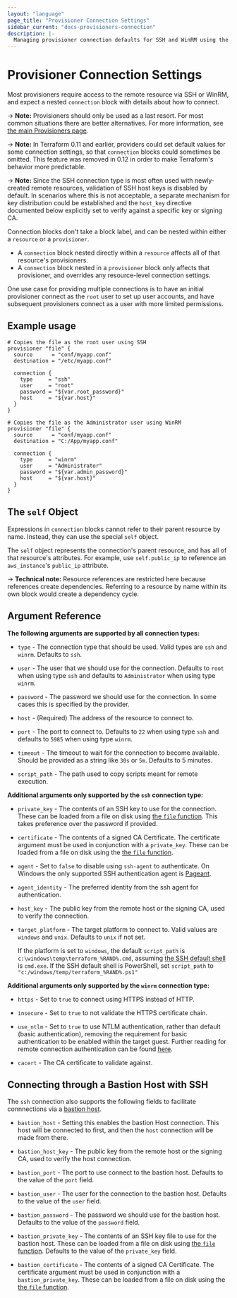 ```yaml
---
layout: "language"
page_title: "Provisioner Connection Settings"
sidebar_current: "docs-provisioners-connection"
description: |-
  Managing provisioner connection defaults for SSH and WinRM using the `connection` block in Terraform language.
---
```


# Provisioner Connection Settings

Most provisioners require access to the remote resource via SSH or WinRM, and
expect a nested `connection` block with details about how to connect.

-> **Note:** Provisioners should only be used as a last resort. For most
common situations there are better alternatives. For more information, see
[the main Provisioners page](./).

-> **Note:** In Terraform 0.11 and earlier, providers could set default values
for some connection settings, so that `connection` blocks could sometimes be
omitted. This feature was removed in 0.12 in order to make Terraform's behavior
more predictable.

-> **Note:** Since the SSH connection type is most often used with
newly-created remote resources, validation of SSH host keys is disabled by
default. In scenarios where this is not acceptable, a separate mechanism for
key distribution could be established and the `host_key` directive documented
below explicitly set to verify against a specific key or signing CA.

Connection blocks don't take a block label, and can be nested within either a
`resource` or a `provisioner`.

- A `connection` block nested directly within a `resource` affects all of
  that resource's provisioners.
- A `connection` block nested in a `provisioner` block only affects that
  provisioner, and overrides any resource-level connection settings.

One use case for providing multiple connections is to have an initial
provisioner connect as the `root` user to set up user accounts, and have
subsequent provisioners connect as a user with more limited permissions.

## Example usage

```hcl
# Copies the file as the root user using SSH
provisioner "file" {
  source      = "conf/myapp.conf"
  destination = "/etc/myapp.conf"

  connection {
    type     = "ssh"
    user     = "root"
    password = "${var.root_password}"
    host     = "${var.host}"
  }
}

# Copies the file as the Administrator user using WinRM
provisioner "file" {
  source      = "conf/myapp.conf"
  destination = "C:/App/myapp.conf"

  connection {
    type     = "winrm"
    user     = "Administrator"
    password = "${var.admin_password}"
    host     = "${var.host}"
  }
}
```

## The `self` Object

Expressions in `connection` blocks cannot refer to their parent resource by
name. Instead, they can use the special `self` object.

The `self` object represents the connection's parent resource, and has all of
that resource's attributes. For example, use `self.public_ip` to reference an
`aws_instance`'s `public_ip` attribute.

-> **Technical note:** Resource references are restricted here because
references create dependencies. Referring to a resource by name within its own
block would create a dependency cycle.

## Argument Reference

**The following arguments are supported by all connection types:**

* `type` - The connection type that should be used. Valid types are `ssh` and `winrm`.
           Defaults to `ssh`.

* `user` - The user that we should use for the connection.
           Defaults to `root` when using type `ssh` and defaults to `Administrator` when using type `winrm`.

* `password` - The password we should use for the connection. In some cases this is
  specified by the provider.

* `host` - (Required) The address of the resource to connect to.

* `port` - The port to connect to.
           Defaults to `22` when using type `ssh` and defaults to `5985` when using type `winrm`.

* `timeout` - The timeout to wait for the connection to become available. Should be provided as a string like `30s` or `5m`.
              Defaults to 5 minutes.

* `script_path` - The path used to copy scripts meant for remote execution.

**Additional arguments only supported by the `ssh` connection type:**

* `private_key` - The contents of an SSH key to use for the connection. These can
  be loaded from a file on disk using
  [the `file` function](/docs/language/functions/file.html). This takes
  preference over the password if provided.

* `certificate` - The contents of a signed CA Certificate. The certificate argument must be
  used in conjunction with a `private_key`. These can
  be loaded from a file on disk using the [the `file` function](/docs/language/functions/file.html).

* `agent` - Set to `false` to disable using `ssh-agent` to authenticate. On Windows the
  only supported SSH authentication agent is
  [Pageant](http://the.earth.li/~sgtatham/putty/0.66/htmldoc/Chapter9.html#pageant).

* `agent_identity` - The preferred identity from the ssh agent for authentication.

* `host_key` - The public key from the remote host or the signing CA, used to
  verify the connection.
* `target_platform` - The target platform to connect to. Valid values are `windows` and `unix`. Defaults to `unix` if not set.

    If the platform is set to `windows`, the default `script_path` is `c:\windows\temp\terraform_%RAND%.cmd`, assuming [the SSH default shell](https://docs.microsoft.com/en-us/windows-server/administration/openssh/openssh_server_configuration#configuring-the-default-shell-for-openssh-in-windows) is `cmd.exe`. If the SSH default shell is PowerShell, set `script_path` to `"c:/windows/temp/terraform_%RAND%.ps1"`  

**Additional arguments only supported by the `winrm` connection type:**

* `https` - Set to `true` to connect using HTTPS instead of HTTP.

* `insecure` - Set to `true` to not validate the HTTPS certificate chain.

* `use_ntlm` - Set to `true` to use NTLM authentication, rather than default (basic authentication), removing the requirement for basic authentication to be enabled within the target guest. Further reading for remote connection authentication can be found [here](https://msdn.microsoft.com/en-us/library/aa384295(v=vs.85).aspx).

* `cacert` - The CA certificate to validate against.

<a id="bastion"></a>

## Connecting through a Bastion Host with SSH

The `ssh` connection also supports the following fields to facilitate connnections via a
[bastion host](https://en.wikipedia.org/wiki/Bastion_host).

* `bastion_host` - Setting this enables the bastion Host connection. This host
  will be connected to first, and then the `host` connection will be made from there.

* `bastion_host_key` - The public key from the remote host or the signing CA,
  used to verify the host connection.

* `bastion_port` - The port to use connect to the bastion host. Defaults to the
  value of the `port` field.

* `bastion_user` - The user for the connection to the bastion host. Defaults to
  the value of the `user` field.

* `bastion_password` - The password we should use for the bastion host.
  Defaults to the value of the `password` field.

* `bastion_private_key` - The contents of an SSH key file to use for the bastion
  host. These can be loaded from a file on disk using
  [the `file` function](/docs/language/functions/file.html).
  Defaults to the value of the `private_key` field.

* `bastion_certificate` - The contents of a signed CA Certificate. The certificate argument
  must be used in conjunction with a `bastion_private_key`. These can be loaded from
  a file on disk using the [the `file` function](/docs/language/functions/file.html).

